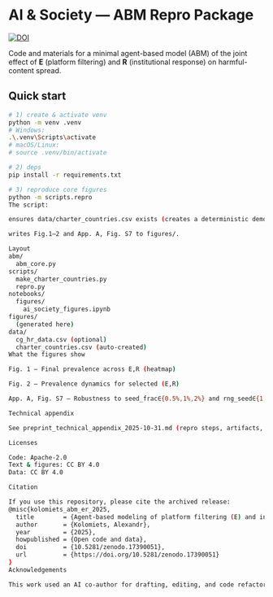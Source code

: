 # AI & Society — ABM Repro Package

[![DOI](https://zenodo.org/badge/994276536.svg)](https://doi.org/10.5281/zenodo.17390051)

Code and materials for a minimal agent-based model (ABM) of the joint effect of **E** (platform filtering) and **R** (institutional response) on harmful-content spread.

## Quick start

```bash
# 1) create & activate venv
python -m venv .venv
# Windows:
.\.venv\Scripts\activate
# macOS/Linux:
# source .venv/bin/activate

# 2) deps
pip install -r requirements.txt

# 3) reproduce core figures
python -m scripts.repro
The script:

ensures data/charter_countries.csv exists (creates a deterministic demo if missing);

writes Fig.1–2 and App. A, Fig. S7 to figures/.

Layout
abm/
  abm_core.py
scripts/
  make_charter_countries.py
  repro.py
notebooks/
  figures/
    ai_society_figures.ipynb
figures/
  (generated here)
data/
  cg_hr_data.csv (optional)
  charter_countries.csv (auto-created)
What the figures show

Fig. 1 — Final prevalence across E,R (heatmap)

Fig. 2 — Prevalence dynamics for selected (E,R)

App. A, Fig. S7 — Robustness to seed_frac∈{0.5%,1%,2%} and rng_seed∈{1,11,21}; see s7_robustness_summary.csv

Technical appendix

See preprint_technical_appendix_2025-10-31.md (repro steps, artifacts, mapping to manuscript).

Licenses

Code: Apache-2.0
Text & figures: CC BY 4.0
Data: CC BY 4.0

Citation

If you use this repository, please cite the archived release:
@misc{kolomiets_abm_er_2025,
  title        = {Agent-based modeling of platform filtering (E) and institutional response (R)},
  author       = {Kolomiets, Alexandr},
  year         = {2025},
  howpublished = {Open code and data},
  doi          = {10.5281/zenodo.17390051},
  url          = {https://doi.org/10.5281/zenodo.17390051}
}
Acknowledgements

This work used an AI co-author for drafting, editing, and code refactoring (GPT-5 Thinking, “Logos”). All scientific choices, data, and validation design were reviewed and approved by the human author; see the preprint’s Author Contributions and AI-assistance statement for details.
